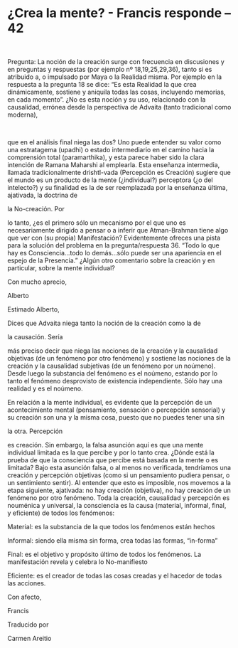 # ¿Crea la mente? - Francis responde – 42

&nbsp; 

Pregunta: La noci&oacute;n de la creaci&oacute;n surge con frecuencia en discusiones y en preguntas y respuestas (por ejemplo n&ordm; 18,19,25,29,36), tanto si es atribuido a, o impulsado por Maya o la Realidad misma. Por ejemplo en la respuesta a la pregunta 18 se dice: &ldquo;Es esta Realidad la que crea din&aacute;micamente, sostiene y aniquila todas las cosas, incluyendo memorias, en cada momento&rdquo;. &iquest;No es esta noci&oacute;n y su uso, relacionado con la causalidad, err&oacute;nea desde la perspectiva de Advaita (tanto tradicional como moderna),

&nbsp; 

que en el an&aacute;lisis final niega las dos? Uno puede entender su valor como una estratagema (upadhi) o estado intermediario en el camino hacia la comprensi&oacute;n total (paramarthika), y esta parece haber sido la clara intenci&oacute;n de Ramana Maharshi al emplearla. Esta ense&ntilde;anza intermedia, llamada tradicionalmente drishtl-vada (Percepci&oacute;n es Creaci&oacute;n) sugiere que el mundo es un producto de la mente (&iquest;individual?) perceptora (&iquest;o del intelecto?) y su finalidad es la de ser reemplazada por la ense&ntilde;anza &uacute;ltima, ajativada, la doctrina de 

la No-creaci&oacute;n. Por

 lo tanto, &iquest;es el primero s&oacute;lo un mecanismo por el que uno es necesariamente dirigido a pensar o a inferir que Atman-Brahman tiene algo que ver con (su propia) Manifestaci&oacute;n? Evidentemente ofreces una pista para la soluci&oacute;n del problema en la pregunta/respuesta 36. &ldquo;Todo lo que hay es Consciencia&hellip;todo lo dem&aacute;s&hellip;s&oacute;lo puede ser una apariencia en el espejo de la Presencia.&rdquo; &iquest;Alg&uacute;n otro comentario sobre la creaci&oacute;n y en particular, sobre la mente individual? 

Con mucho aprecio,

Alberto

Estimado Alberto,

Dices que Advaita niega tanto la noci&oacute;n de la creaci&oacute;n como la de 

la causaci&oacute;n. Ser&iacute;a

 m&aacute;s preciso decir que niega las nociones de la creaci&oacute;n y la causalidad objetivas (de un fen&oacute;meno por otro fen&oacute;meno) y sostiene las nociones de la creaci&oacute;n y la causalidad subjetivas (de un fen&oacute;meno por un no&uacute;meno). Desde luego la substancia del fen&oacute;meno es el no&uacute;meno, estando por lo tanto el fen&oacute;meno desprovisto de existencia independiente. S&oacute;lo hay una realidad y es el no&uacute;meno.

En relaci&oacute;n a la mente individual, es evidente que la percepci&oacute;n de un acontecimiento mental (pensamiento, sensaci&oacute;n o percepci&oacute;n sensorial) y su creaci&oacute;n son una y la misma cosa, puesto que no puedes tener una sin 

la otra. Percepci&oacute;n

 es creaci&oacute;n. Sin embargo, la falsa asunci&oacute;n aqu&iacute; es que una mente individual limitada es la que percibe y por lo tanto crea. &iquest;D&oacute;nde est&aacute; la prueba de que la consciencia que percibe est&aacute; basada en la mente o es limitada? Bajo esta asunci&oacute;n falsa, o al menos no verificada, tendr&iacute;amos una creaci&oacute;n y percepci&oacute;n objetivas (como si un pensamiento pudiera pensar, o un sentimiento sentir). Al entender que esto es imposible, nos movemos a la etapa siguiente, ajativada: no hay creaci&oacute;n (objetiva), no hay creaci&oacute;n de un fen&oacute;meno por otro fen&oacute;meno. Toda la creaci&oacute;n, causalidad y percepci&oacute;n es noum&eacute;nica y universal, la consciencia es la causa (material, informal, final, y eficiente) de todos los fen&oacute;menos:

Material: es la substancia de la que todos los fen&oacute;menos est&aacute;n hechos

Informal: siendo ella misma sin forma, crea todas las formas, &ldquo;in-forma&rdquo;

Final: es el objetivo y prop&oacute;sito &uacute;ltimo de todos los fen&oacute;menos. La manifestaci&oacute;n revela y celebra lo No-manifiesto

Eficiente: es el creador de todas las cosas creadas y el hacedor de todas las acciones.

Con afecto,

Francis

Traducido por 

Carmen Areitio

